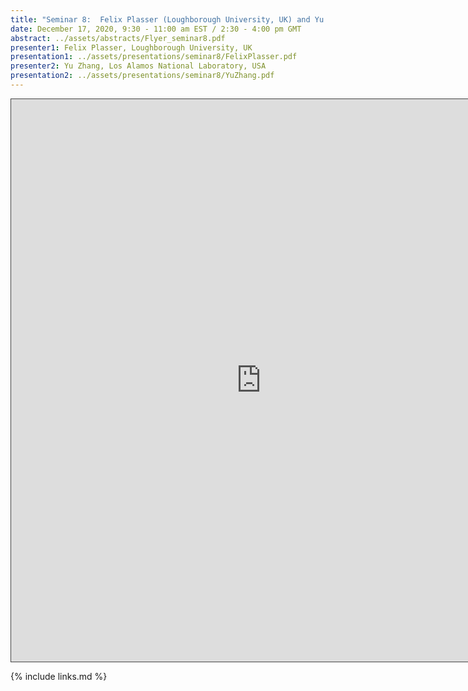 ```yaml
---
title: "Seminar 8:  Felix Plasser (Loughborough University, UK) and Yu Zhang (Los Alamos National Laboratory, USA)"
date: December 17, 2020, 9:30 - 11:00 am EST / 2:30 - 4:00 pm GMT
abstract: ../assets/abstracts/Flyer_seminar8.pdf
presenter1: Felix Plasser, Loughborough University, UK
presentation1: ../assets/presentations/seminar8/FelixPlasser.pdf
presenter2: Yu Zhang, Los Alamos National Laboratory, USA
presentation2: ../assets/presentations/seminar8/YuZhang.pdf
---
```


<iframe src="https://ub.hosted.panopto.com/Panopto/Pages/Embed.aspx?id=5e048f1e-aff4-4030-91e9-ac94010b49a9
&autoplay=false&offerviewer=true&showtitle=true&showbrand=false&start=0&interactivity=all" height="900" width="800" 
style="border: 1px solid #464646;" allowfullscreen allow="autoplay"></iframe>


{% include links.md %}

